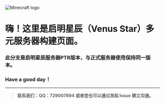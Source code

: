 ![Minecraft logo](https://raw.githubusercontent.com/GloamingCN/Venus/master/Minecraft_logo.png)
# 嗨！这里是启明星辰（Venus Star）多元服务器构建页面。

### **此分支是启明星辰服务器PTR版本，与正式服务器使用保持同一版本。**

### Have a good day！
------------


>  **联系我们：QQ：729007894 或者您也可以通过发起 Issue 建立沟通。**